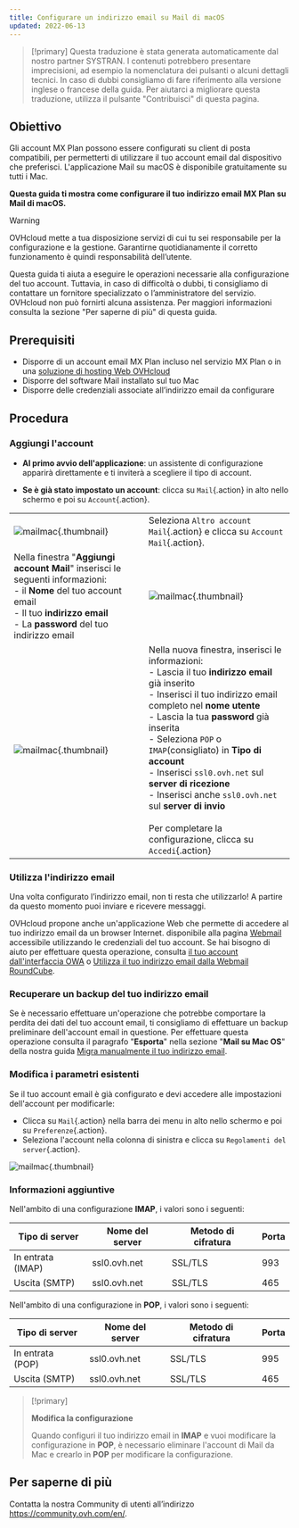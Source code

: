```yaml
---
title: Configurare un indirizzo email su Mail di macOS
updated: 2022-06-13
---
```


> [!primary]
> Questa traduzione è stata generata automaticamente dal nostro partner SYSTRAN. I contenuti potrebbero presentare imprecisioni, ad esempio la nomenclatura dei pulsanti o alcuni dettagli tecnici. In caso di dubbi consigliamo di fare riferimento alla versione inglese o francese della guida. Per aiutarci a migliorare questa traduzione, utilizza il pulsante "Contribuisci" di questa pagina.
>

## Obiettivo

Gli account MX Plan possono essere configurati su client di posta compatibili, per permetterti di utilizzare il tuo account email dal dispositivo che preferisci. L'applicazione Mail su macOS è disponibile gratuitamente su tutti i Mac.

**Questa guida ti mostra come configurare il tuo indirizzo email MX Plan su Mail di macOS.**

> [!warning]
>
> OVHcloud mette a tua disposizione servizi di cui tu sei responsabile per la configurazione e la gestione. Garantirne quotidianamente il corretto funzionamento è quindi responsabilità dell’utente.
> 
> Questa guida ti aiuta a eseguire le operazioni necessarie alla configurazione del tuo account. Tuttavia, in caso di difficoltà o dubbi, ti consigliamo di contattare un fornitore specializzato o l’amministratore del servizio. OVHcloud non può fornirti alcuna assistenza. Per maggiori informazioni consulta la sezione "Per saperne di più" di questa guida.
> 

## Prerequisiti

- Disporre di un account email MX Plan incluso nel servizio MX Plan o in una [soluzione di hosting Web OVHcloud](/links/web/hosting)
- Disporre del software Mail installato sul tuo Mac
- Disporre delle credenziali associate all’indirizzo email da configurare
 
## Procedura

### Aggiungi l'account

- **Al primo avvio dell'applicazione**: un assistente di configurazione apparirà direttamente e ti inviterà a scegliere il tipo di account.

- **Se è già stato impostato un account**: clicca su `Mail`{.action} in alto nello schermo e poi su `Account`{.action}.

| | |
|---|---|
|![mailmac](images/mail-mac-mxplan01.png){.thumbnail}|Seleziona `Altro account Mail`{.action} e clicca su `Account Mail`{.action}.|
|Nella finestra "**Aggiungi account Mail**" inserisci le seguenti informazioni: <br>- il **Nome** del tuo account email <br>- Il tuo **indirizzo email** <br>- La **password** del tuo indirizzo email |![mailmac](images/mail-mac-mxplan02.png){.thumbnail}|
|![mailmac](images/mail-mac-mxplan03.png){.thumbnail}|Nella nuova finestra, inserisci le informazioni: <br>- Lascia il tuo **indirizzo email** già inserito <br>- Inserisci il tuo indirizzo email completo nel **nome utente** <br>- Lascia la tua **password** già inserita <br>- Seleziona `POP` o `IMAP`(consigliato) in **Tipo di account**<br>- Inserisci `ssl0.ovh.net` sul **server di ricezione** <br>- Inserisci anche `ssl0.ovh.net` sul **server di invio**<br><br>Per completare la configurazione, clicca su `Accedi`{.action}|

### Utilizza l'indirizzo email

Una volta configurato l’indirizzo email, non ti resta che utilizzarlo! A partire da questo momento puoi inviare e ricevere messaggi.

OVHcloud propone anche un'applicazione Web che permette di accedere al tuo indirizzo email da un browser Internet. disponibile alla pagina [Webmail](/links/web/email) accessibile utilizzando le credenziali del tuo account. Se hai bisogno di aiuto per effettuare questa operazione, consulta [il tuo account dall'interfaccia OWA](/pages/web_cloud/email_and_collaborative_solutions/using_the_outlook_web_app_webmail/email_owa) o [Utilizza il tuo indirizzo email dalla Webmail RoundCube](/pages/web_cloud/email_and_collaborative_solutions/mx_plan/email_roundcube).

### Recuperare un backup del tuo indirizzo email

Se è necessario effettuare un'operazione che potrebbe comportare la perdita dei dati del tuo account email, ti consigliamo di effettuare un backup preliminare dell'account email in questione. Per effettuare questa operazione consulta il paragrafo "**Esporta**" nella sezione "**Mail su Mac OS**" della nostra guida [Migra manualmente il tuo indirizzo email](/pages/web_cloud/email_and_collaborative_solutions/migrating/manual_email_migration#esportare).

### Modifica i parametri esistenti

Se il tuo account email è già configurato e devi accedere alle impostazioni dell'account per modificarle:

- Clicca su `Mail`{.action} nella barra dei menu in alto nello schermo e poi su `Preferenze`{.action}.
- Seleziona l'account nella colonna di sinistra e clicca su `Regolamenti del server`{.action}.

![mailmac](images/mail-mac-mxplan04.png){.thumbnail}

### Informazioni aggiuntive

Nell'ambito di una configurazione **IMAP**, i valori sono i seguenti:

|Tipo di server|Nome del server|Metodo di cifratura|Porta|
|---|---|---|---|
|In entrata (IMAP)|ssl0.ovh.net|SSL/TLS|993|
|Uscita (SMTP)|ssl0.ovh.net|SSL/TLS|465|

Nell'ambito di una configurazione in **POP**, i valori sono i seguenti:

|Tipo di server|Nome del server|Metodo di cifratura|Porta|
|---|---|---|---|
|In entrata (POP)|ssl0.ovh.net|SSL/TLS|995|
|Uscita (SMTP)|ssl0.ovh.net|SSL/TLS|465|

> [!primary]
>
> **Modifica la configurazione**
>
> Quando configuri il tuo indirizzo email in **IMAP** e vuoi modificare la configurazione in **POP**, è necessario eliminare l'account di Mail da Mac e crearlo in **POP** per modificare la configurazione.

## Per saperne di più

Contatta la nostra Community di utenti all’indirizzo <https://community.ovh.com/en/>.
